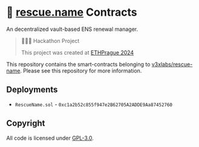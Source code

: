 # 🛟 [rescue.name](https://rescue.name) Contracts

An decentralized vault-based ENS renewal manager.

> 👷🏽‍♀️ Hackathon Project
>
> This project was created at [ETHPrague 2024](https://ethprague.com)

This repository contains the smart-contracts belonging to [v3xlabs/rescue-name](https://github.com/v3xlabs/rescue-name). Please see this repository for more information.

## Deployments

- `RescueName.sol` - `0xc1a2b52c855f947e2B62705A2ADDE9Aa87452760`

## Copyright

All code is licensed under [GPL-3.0](./LICENSE).
